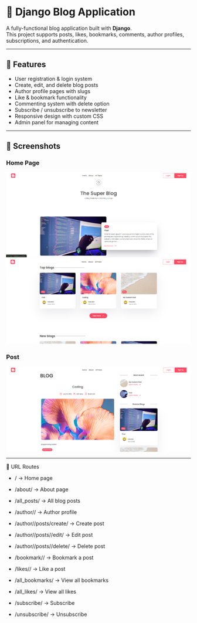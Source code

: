 # 📝 Django Blog Application

A fully-functional blog application built with **Django**.  
This project supports posts, likes, bookmarks, comments, author profiles, subscriptions, and authentication.

---

## 🚀 Features

- User registration & login system
- Create, edit, and delete blog posts
- Author profile pages with slugs
- Like & bookmark functionality
- Commenting system with delete option
- Subscribe / unsubscribe to newsletter
- Responsive design with custom CSS
- Admin panel for managing content

---

## 📸 Screenshots

### Home Page
![Home Page](screenshots/home1.png)
![Home Page](screenshots/home2.png)


### Post
![Post](screenshots/post.png)

---

🔑 URL Routes

- / → Home page

- /about/ → About page

- /all_posts/ → All blog posts

- /author/<slug>/ → Author profile

- /author/<slug>/posts/create/ → Create post

- /author/<slug>/posts/<id>/edit/ → Edit post

- /author/<slug>/posts/<id>/delete/ → Delete post

- /bookmark/<slug>/ → Bookmark a post

- /likes/<slug>/ → Like a post

- /all_bookmarks/ → View all bookmarks

- /all_likes/ → View all likes

- /subscribe/ → Subscribe

- /unsubscribe/ → Unsubscribe

